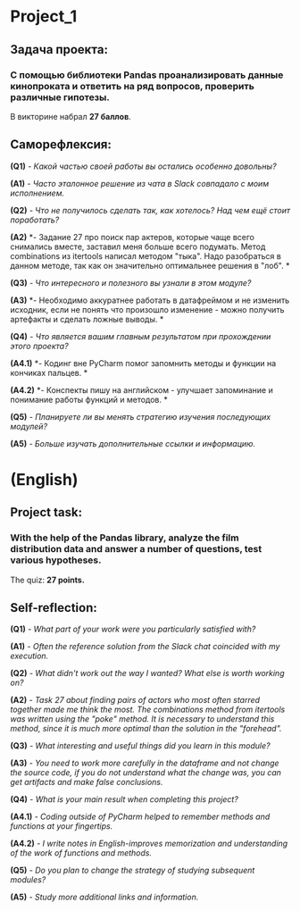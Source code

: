 # Project_1
## Задача проекта: 
### С помощью библиотеки Pandas проанализировать данные кинопроката и ответить на ряд вопросов, проверить различные гипотезы. 

В викторине набрал **27 баллов**. 

## Саморефлексия: 

**(Q1)** *- Какой частью своей работы вы остались особенно довольны?*

**(A1)** *- Часто эталонное решение из чата в Slack совпадало с моим исполнением.*


**(Q2)** *- Что не получилось сделать так, как хотелось? Над чем ещё стоит поработать?*

**(A2)** *- Задание 27 про поиск пар актеров, которые чаще всего снимались вместе, заставил меня больше всего подумать. Метод combinations из itertools написал методом "тыка". Надо разобраться в данном методе, так как он значительно оптимальнее решения  в "лоб".  *


**(Q3)** *- Что интересного и полезного вы узнали в этом модуле?*

**(A3)** *- Необходимо аккуратнее работать в датафреймом и не изменить исходник, если не понять что произошло изменение - можно получить артефакты и сделать ложные выводы. *


**(Q4)** *- Что является вашим главным результатом при прохождении этого проекта?*

**(A4.1)** *- Кодинг вне PyCharm помог запомнить методы и функции на кончиках пальцев. *

**(A4.2)** *- Конспекты пишу на английском - улучшает запоминание и понимание работы функций и методов. *


**(Q5)** *- Планируете ли вы менять стратегию изучения последующих модулей?*

**(A5)** *- Больше изучать дополнительные ссылки и информацию.*


# (English)
## Project task:
### With the help of the Pandas library, analyze the film distribution data and answer a number of questions, test various hypotheses.

The quiz: **27 points.**

## Self-reflection:

**(Q1)** *- What part of your work were you particularly satisfied with?*

**(A1)** *- Often the reference solution from the Slack chat coincided with my execution.*


**(Q2)** *- What didn't work out the way I wanted? What else is worth working on?*

**(A2)** *- Task 27 about finding pairs of actors who most often starred together made me think the most. The combinations method from itertools was written using the "poke" method. It is necessary to understand this method, since it is much more optimal than the solution in the "forehead".*


**(Q3)** *- What interesting and useful things did you learn in this module?*

**(A3)** *- You need to work more carefully in the dataframe and not change the source code, if you do not understand what the change was, you can get artifacts and make false conclusions.*


**(Q4)** *- What is your main result when completing this project?*

**(A4.1)** *- Coding outside of PyCharm helped to remember methods and functions at your fingertips.*

**(A4.2)** *- I write notes in English-improves memorization and understanding of the work of functions and methods.*


**(Q5)** *- Do you plan to change the strategy of studying subsequent modules?*

**(A5)** *- Study more additional links and information.*
